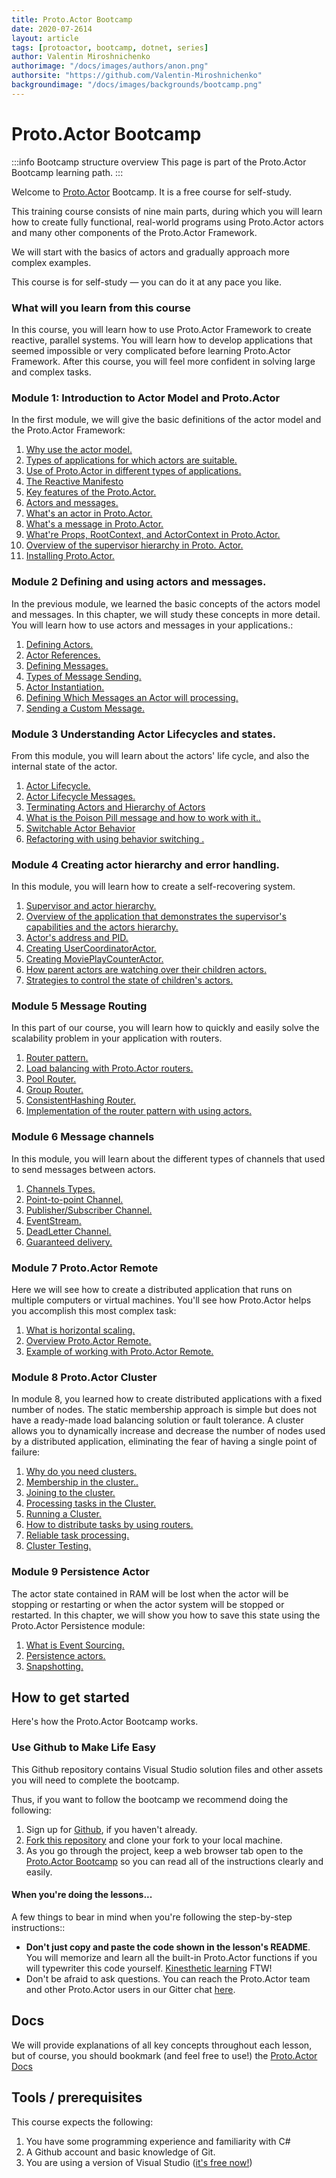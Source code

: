 ```yaml
---
title: Proto.Actor Bootcamp
date: 2020-07-2614
layout: article
tags: [protoactor, bootcamp, dotnet, series]
author: Valentin Miroshnichenko
authorimage: "/docs/images/authors/anon.png"
authorsite: "https://github.com/Valentin-Miroshnichenko"
backgroundimage: "/docs/images/backgrounds/bootcamp.png"
---
```


# Proto.Actor Bootcamp

:::info Bootcamp structure overview
This page is part of the Proto.Actor Bootcamp learning path.
:::

Welcome to [Proto.Actor](http://proto.actor/) Bootcamp. It is a free course for self-study.

This training course consists of nine main parts, during which you will learn how to create fully functional, real-world programs using Proto.Actor actors and many other components of the Proto.Actor Framework.

We will start with the basics of actors and gradually approach more complex examples.

This course is for self-study — you can do it at any pace you like.

### What will you learn from this course

In this course, you will learn how to use Proto.Actor Framework to create reactive, parallel systems. You will learn how to develop applications that seemed impossible or very complicated before learning Proto.Actor Framework. After this course, you will feel more confident in solving large and complex tasks.

### Module 1: Introduction to Actor Model and Proto.Actor

In the first module, we will give the basic definitions of the actor model and the Proto.Actor Framework:

1. [Why use the actor model.](unit-1/lesson-1)
2. [Types of applications for which actors are suitable.](unit-1/lesson-2)
3. [Use of Proto.Actor in different types of applications.](unit-1/lesson-3)
4. [The Reactive Manifesto](unit-1/lesson-4)
5. [Key features of the Proto.Actor.](unit-1/lesson-5)
6. [Actors and messages.](unit-1/lesson-6)
7. [What's an actor in Proto.Actor.](unit-1/lesson-7)
8. [What's a message in Proto.Actor.](unit-1/lesson-8)
9. [What're Props, RootContext, and ActorContext in Proto.Actor.](unit-1/lesson-9)
10. [Overview of the supervisor hierarchy in Proto. Actor.](unit-1/lesson-10)
11. [Installing Proto.Actor.](unit-1/lesson-11)

### Module 2 Defining and using actors and messages.

In the previous module, we learned the basic concepts of the actors model and messages. In this chapter, we will study these concepts in more detail. You will learn how to use actors and messages in your applications.:

1. [Defining Actors.](unit-2/lesson-1)
2. [Actor References.](unit-2/lesson-2)
3. [Defining Messages.](unit-2/lesson-3)
4. [Types of Message Sending.](unit-2/lesson-4)
5. [Actor Instantiation.](unit-2/lesson-5)
6. [Defining Which Messages an Actor will processing.](unit-2/lesson-6)
7. [Sending a Custom Message.](unit-2/lesson-7)

### Module 3 Understanding Actor Lifecycles and states.

From this module, you will learn about the actors' life cycle, and also the internal state of the actor.

1. [Actor Lifecycle.](unit-3/lesson-1)
2. [Actor Lifecycle Messages.](unit-3/lesson-2)
3. [Terminating Actors and Hierarchy of Actors](unit-3/lesson-3)
4. [What is the Poison Pill message and how to work with it..](unit-3/lesson-4)
5. [Switchable Actor Behavior](unit-3/lesson-5)
6. [Refactoring with using behavior switching .](unit-3/lesson-6)

### Module 4 Creating actor hierarchy and error handling.

In this module, you will learn how to create a self-recovering system.

1. [Supervisor and actor hierarchy.](unit-4/lesson-1)
2. [Overview of the application that demonstrates the supervisor's capabilities and the actors hierarchy.](unit-4/lesson-2)
3. [Actor's address and PID.](unit-4/lesson-3)
4. [Creating UserCoordinatorActor.](unit-4/lesson-4)
5. [Creating MoviePlayCounterActor.](unit-4/lesson-5)
6. [How parent actors are watching over their children actors.](unit-4/lesson-6)
7. [Strategies to control the state of children's actors.](unit-4/lesson-7)

### Module 5 Message Routing

In this part of our course, you will learn how to quickly and easily solve the scalability problem in your application with routers.

1. [Router pattern.](unit-5/lesson-1)
2. [Load balancing with Proto.Actor routers.](unit-5/lesson-2)
3. [Pool Router.](unit-5/lesson-3)
4. [Group Router.](unit-5/lesson-4)
5. [ConsistentHashing Router.](unit-5/lesson-5)
6. [Implementation of the router pattern with using actors.](unit-5/lesson-6)

### Module 6 Message channels

In this module, you will learn about the different types of channels that used to send messages between actors.

1. [Channels Types.](unit-6/lesson-1)
2. [Point-to-point Channel.](unit-6/lesson-2)
3. [Publisher/Subscriber Channel.](unit-6/lesson-3)
4. [EventStream.](unit-6/lesson-4)
5. [DeadLetter Channel.](unit-6/lesson-5)
6. [Guaranteed delivery.](unit-6/lesson-6)

### Module 7 Proto.Actor Remote

Here we will see how to create a distributed application that runs on multiple computers or virtual machines. You'll see how Proto.Actor helps you accomplish this most complex task:

1. [What is horizontal scaling.](unit-7/lesson-1)
2. [Overview Proto.Actor Remote.](unit-7/lesson-2)
3. [Example of working with Proto.Actor Remote.](unit-7/lesson-3)

### Module 8 Proto.Actor Cluster

In module 8, you learned how to create distributed applications with a fixed number of nodes. The static membership approach is simple but does not have a ready-made load balancing solution or fault tolerance. A cluster allows you to dynamically increase and decrease the number of nodes used by a distributed application, eliminating the fear of having a single point of failure:

1. [Why do you need clusters.](unit-8/lesson-1)
2. [Membership in the cluster..](unit-8/lesson-2)
3. [Joining to the cluster.](unit-8/lesson-3)
4. [Processing tasks in the Cluster.](unit-8/lesson-4)
5. [Running a Cluster.](unit-8/lesson-5)
6. [How to distribute tasks by using routers.](unit-8/lesson-6)
7. [Reliable task processing.](unit-8/lesson-7)
8. [Cluster Testing.](unit-8/lesson-8)

### Module 9 Persistence Actor

The actor state contained in RAM will be lost when the actor will be stopping or restarting or when the actor system will be stopped or restarted. In this chapter, we will show you how to save this state using the Proto.Actor Persistence module:

1. [What is Event Sourcing.](unit-9/lesson-1)
2. [Persistence actors.](unit-9/lesson-2)
3. [Snapshotting.](unit-9/lesson-3)

## How to get started

Here's how the Proto.Actor Bootcamp works.

### Use Github to Make Life Easy

This Github repository contains Visual Studio solution files and other assets you will need to complete the bootcamp.

Thus, if you want to follow the bootcamp we recommend doing the following:

1. Sign up for [Github](https://github.com/), if you haven't already.
2. [Fork this repository](https://github.com/asynkron/protoactor-bootcamp/fork) and clone your fork to your local machine.
3. As you go through the project, keep a web browser tab open to the [Proto.Actor Bootcamp](https://github.com/asynkron/protoactor-bootcamp/) so you can read all of the instructions clearly and easily.

#### When you're doing the lessons...

A few things to bear in mind when you're following the step-by-step instructions::

- **Don't just copy and paste the code shown in the lesson's README**. You will memorize and learn all the built-in Proto.Actor functions if you will typewriter this code yourself. [Kinesthetic learning](http://en.wikipedia.org/wiki/Kinesthetic_learning) FTW!
- Don't be afraid to ask questions. You can reach the Proto.Actor team and other Proto.Actor users in our Gitter chat [here](https://gitter.im/AsynkronIT/protoactor).

## Docs

We will provide explanations of all key concepts throughout each lesson, but of course, you should bookmark (and feel free to use!) the [Proto.Actor Docs](http://proto.actor/docs/)

## Tools / prerequisites

This course expects the following:

1. You have some programming experience and familiarity with C#
2. A Github account and basic knowledge of Git.
3. You are using a version of Visual Studio ([it's free now!](http://www.visualstudio.com/))
